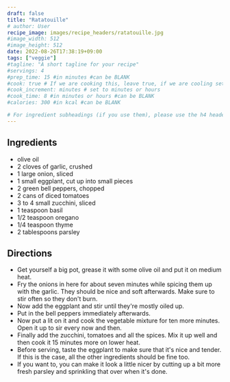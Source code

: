 ```yaml
---
draft: false
title: "Ratatouille"
# author: User
recipe_image: images/recipe_headers/ratatouille.jpg
#image_width: 512
#image_height: 512
date: 2022-08-26T17:38:19+09:00
tags: ["veggie"]
#tagline: "A short tagline for your recipe"
#servings: 4
#prep_time: 15 #in minutes #can be BLANK
#cook: true # If we are cooking this, leave true, if we are cooling set to false
#cook_increment: minutes # set to minutes or hours
#cook_time: 8 #in minutes or hours #can be BLANK
#calories: 300 #in kcal #can be BLANK

# For ingredient subheadings (if you use them), please use the h4 header.  For print view I have those elements targeted
---
```


## Ingredients

* olive oil
* 2 cloves of garlic, crushed
* 1 large onion, sliced
* 1 small eggplant, cut up into small pieces
* 2 green bell peppers, chopped
* 2 cans of diced tomatoes
* 3 to 4 small zucchini, sliced
* 1 teaspoon basil
* 1/2 teaspoon oregano
* 1/4 teaspoon thyme
* 2 tablespoons parsley

## Directions

* Get yourself a big pot, grease it with some olive oil and put it on medium heat.
* Fry the onions in here for about seven minutes while spicing them up with the garlic. They should be nice and soft afterwards. Make sure to stir often so they don't burn.
* Now add the eggplant and stir until they're mostly oiled up.
* Put in the bell peppers immediately afterwards.
* Now put a lit on it and cook the vegetable mixture for ten more minutes. Open it up to sir every now and then.
* Finally add the zucchini, tomatoes and all the spices. Mix it up well and then cook it 15 minutes more on lower heat.
* Before serving, taste the eggplant to make sure that it's nice and tender. If this is the case, all the other ingredients should be fine too.
* If you want to, you can make it look a little nicer by cutting up a bit more fresh parsley and sprinkling that over when it's done.
